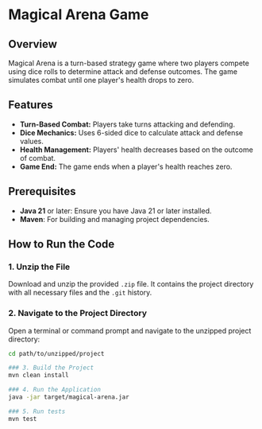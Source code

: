 # Magical Arena Game

## Overview

Magical Arena is a turn-based strategy game where two players compete using dice rolls to determine attack and defense outcomes. The game simulates combat until one player's health drops to zero.

## Features

- **Turn-Based Combat:** Players take turns attacking and defending.
- **Dice Mechanics:** Uses 6-sided dice to calculate attack and defense values.
- **Health Management:** Players' health decreases based on the outcome of combat.
- **Game End:** The game ends when a player's health reaches zero.

## Prerequisites

- **Java 21** or later: Ensure you have Java 21 or later installed.
- **Maven**: For building and managing project dependencies.

## How to Run the Code

### 1. Unzip the File

Download and unzip the provided `.zip` file. It contains the project directory with all necessary files and the `.git` history.

### 2. Navigate to the Project Directory

Open a terminal or command prompt and navigate to the unzipped project directory:

```sh
cd path/to/unzipped/project

### 3. Build the Project
mvn clean install

### 4. Run the Application
java -jar target/magical-arena.jar

### 5. Run tests
mvn test

